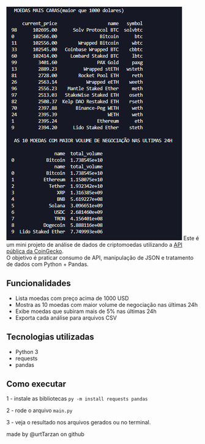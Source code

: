 ![exemplo](exemplo.png)
Este é um mini projeto de análise de dados de criptomoedas utilizando a [API pública da CoinGecko](https://www.coingecko.com/en/api).  
O objetivo é praticar consumo de API, manipulação de JSON e tratamento de dados com Python + Pandas.

##  Funcionalidades

- Lista moedas com preço acima de 1000 USD
- Mostra as 10 moedas com maior volume de negociação nas últimas 24h
- Exibe moedas que subiram mais de 5% nas últimas 24h
- Exporta cada análise para arquivos CSV

##  Tecnologias utilizadas

- Python 3
- requests
- pandas

##  Como executar

1 - instale as bibliotecas
`py -m install requests pandas`

2 - rode o arquivo 
`main.py`

3 - veja o resultado nos arquivos gerados ou no terminal.

made by @urtTarzan on github
